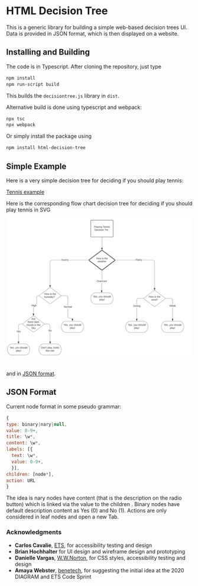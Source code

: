 # HTML Decision Tree

This is a generic library for building a simple web-based decision trees UI.
Data is provided in JSON format, which is then displayed on a website.


## Installing and Building

The code is in Typescript. After cloning the repository, just type

``` Bash
npm install
npm run-script build
```

This builds the `decisiontree.js` library in `dist`.

Alternative build is done using typescript and webpack:

``` Bash
npx tsc
npx webpack
```

Or simply install the package using 

``` Bash
npm install html-decision-tree
```

## Simple Example

Here is a very simple decision tree for deciding if you should play tennis:

[Tennis example](https://zorkow.github.io/html-decision-tree/samples/tennis.html)

Here is the corresponding flow chart decision tree for deciding if you should play tennis in SVG

![Alt Tennis Decision Tree](./samples/tennis.svg)
<img sre="./samples/tennis.svg">

and in [JSON format](./samples/tennis.json).


## JSON Format

Current node format in some pseudo grammar:

```Javascript
{
type: binary|nary|null,
value: 0-9+,
title: \w*,
content: \w*,
labels: [{
  text: \w*,
  value: 0-9+,
  }],
children: [node*],
action: URL
}
```

The idea is nary nodes have content (that is the description on the radio
button) which is linked via the value to the children . Binary nodes have
default description content as Yes (0) and No (1). Actions are only considered
in leaf nodes and open a new Tab.

### Acknowledgments

* **Carlos Cavalie**, [ETS](https://www.ets.org), for accessibility testing and
  design
* **Brian Hochhalter** for UI design and wireframe design and prototyping
* **Danielle Vargas**, [W.W.Norton](https://wwnorton.com/), for CSS styles,
  accessibility testing and design
* **Amaya Webster**, [benetech](https://benetech.org), for suggesting the
  initial idea at the 2020 DIAGRAM and ETS Code Sprint

